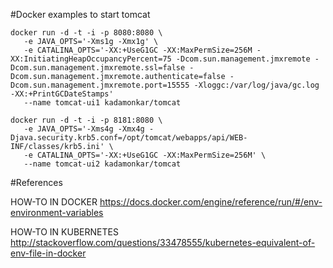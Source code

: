#Docker examples to start tomcat


```shell
docker run -d -t -i -p 8080:8080 \
   -e JAVA_OPTS='-Xms1g -Xmx1g' \
   -e CATALINA_OPTS='-XX:+UseG1GC -XX:MaxPermSize=256M -XX:InitiatingHeapOccupancyPercent=75 -Dcom.sun.management.jmxremote -Dcom.sun.management.jmxremote.ssl=false -Dcom.sun.management.jmxremote.authenticate=false -Dcom.sun.management.jmxremote.port=15555 -Xloggc:/var/log/java/gc.log -XX:+PrintGCDateStamps'
   --name tomcat-ui1 kadamonkar/tomcat
```


```shell
docker run -d -t -i -p 8181:8080 \
   -e JAVA_OPTS='-Xms4g -Xmx4g -Djava.security.krb5.conf=/opt/tomcat/webapps/api/WEB-INF/classes/krb5.ini' \
   -e CATALINA_OPTS='-XX:+UseG1GC -XX:MaxPermSize=256M' \ 
   --name tomcat-ui2 kadamonkar/tomcat
```


#References

HOW-TO IN DOCKER
https://docs.docker.com/engine/reference/run/#/env-environment-variables 

HOW-TO IN KUBERNETES
http://stackoverflow.com/questions/33478555/kubernetes-equivalent-of-env-file-in-docker
